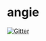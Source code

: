 # angie

[![Gitter](https://badges.gitter.im/angie-bot/Lobby.svg)](https://gitter.im/angie-bot/Lobby?utm_source=badge&utm_medium=badge&utm_campaign=pr-badge&utm_content=badge)